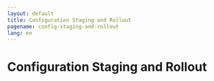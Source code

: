```yaml
---
layout: default
title: Configuration Staging and Rollout
pagename: config-staging-and-rollout
lang: en
---
```


# Configuration Staging and Rollout
